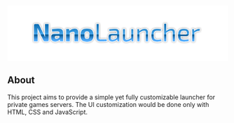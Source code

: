 <p align="center">
  <img src="logo.png" />
</p>

## About
This project aims to provide a simple yet fully customizable launcher for private games servers. The UI customization would be done only with HTML, CSS and JavaScript.


